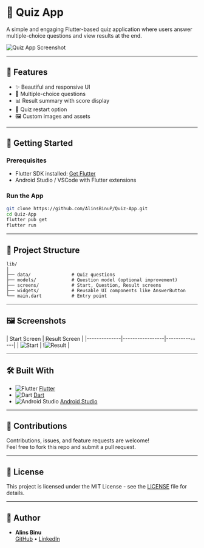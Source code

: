 # 🎯 Quiz App

A simple and engaging Flutter-based quiz application where users answer multiple-choice questions and view results at the end.

![Quiz App Screenshot](Screenshot_20250614_153641.png) 

---

## 📱 Features

- ✨ Beautiful and responsive UI
- 🧠 Multiple-choice questions
- 📊 Result summary with score display
- 🔄 Quiz restart option
- 🖼️ Custom images and assets

---

## 🚀 Getting Started

### Prerequisites

- Flutter SDK installed: [Get Flutter](https://docs.flutter.dev/get-started/install)
- Android Studio / VSCode with Flutter extensions

### Run the App

```bash
git clone https://github.com/AlinsBinuP/Quiz-App.git
cd Quiz-App
flutter pub get
flutter run
```

---

## 🧩 Project Structure

```
lib/
│
├── data/               # Quiz questions
├── models/             # Question model (optional improvement)
├── screens/            # Start, Question, Result screens
├── widgets/            # Reusable UI components like AnswerButton
└── main.dart           # Entry point
```

---

## 🖼️ Screenshots

| Start Screen |  Result Screen |
|--------------|-----------------|---------------|
| ![Start](Screenshot_20250614_153641.png) | !![Result](Screenshot_20250614_153709.png) |


---

## 🛠️ Built With


- ![Flutter](https://img.shields.io/badge/Flutter-02569B?logo=flutter&logoColor=white&style=flat-square) [Flutter](https://flutter.dev/)
- ![Dart](https://img.shields.io/badge/Dart-0175C2?logo=dart&logoColor=white&style=flat-square) [Dart](https://dart.dev/)
- ![Android Studio](https://img.shields.io/badge/Android%20Studio-3DDC84?logo=android-studio&logoColor=white&style=flat-square) [Android Studio](https://developer.android.com/studio)
---

## 🙌 Contributions

Contributions, issues, and feature requests are welcome!  
Feel free to fork this repo and submit a pull request.

---

## 📄 License

This project is licensed under the MIT License - see the [LICENSE](LICENSE) file for details.

---

## 👤 Author

- **Alins Binu**  
  [GitHub](https://github.com/AlinsBinuP) • [LinkedIn](https://www.linkedin.com/in/alins-binu-4351b6292/)

